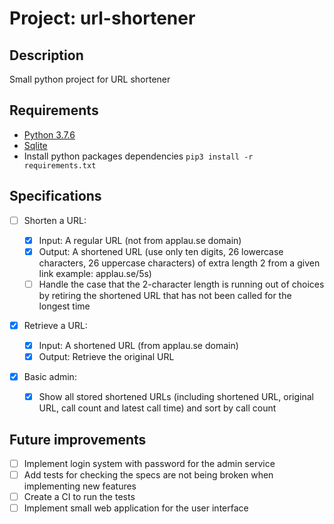# Project: url-shortener

## Description

Small python project for URL shortener

## Requirements

- [Python 3.7.6](https://www.python.org/downloads/release/python-376/)
- [Sqlite](https://www.sqlite.org/index.html)
- Install python packages dependencies `pip3 install -r requirements.txt`

## Specifications

- [ ] Shorten a URL:

  - [x] Input: A regular URL (not from applau.se domain)
  - [x] Output: A shortened URL (use only ten digits, 26 lowercase characters, 26 uppercase characters) of extra length 2 from a given link example: applau.se/5s)
  - [ ] Handle the case that the 2-character length is running out of choices by retiring the shortened URL that has not been called for the longest time

- [x] Retrieve a URL:

  - [x] Input: A shortened URL (from applau.se domain)
  - [x] Output: Retrieve the original URL

- [x] Basic admin:

  - [x] Show all stored shortened URLs (including shortened URL, original URL, call count and latest call time) and sort by call count

## Future improvements

- [ ] Implement login system with password for the admin service
- [ ] Add tests for checking the specs are not being broken when implementing new features
- [ ] Create a CI to run the tests
- [ ] Implement small web application for the user interface

